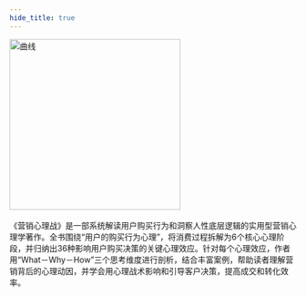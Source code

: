 ```yaml
---
hide_title: true
---
```

<img src="/img/营销心理战.png" alt="曲线" width="300" />  
<br /><br />
《营销心理战》是一部系统解读用户购买行为和洞察人性底层逻辑的实用型营销心理学著作。全书围绕“用户的购买行为心理”，将消费过程拆解为6个核心心理阶段，并归纳出36种影响用户购买决策的关键心理效应。针对每个心理效应，作者用“What－Why－How”三个思考维度进行剖析，结合丰富案例，帮助读者理解营销背后的心理动因，并学会用心理战术影响和引导客户决策，提高成交和转化效率。

